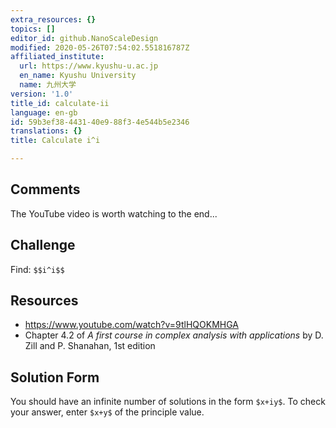 ```yaml
---
extra_resources: {}
topics: []
editor_id: github.NanoScaleDesign
modified: 2020-05-26T07:54:02.551816787Z
affiliated_institute:
  url: https://www.kyushu-u.ac.jp
  en_name: Kyushu University
  name: 九州大学
version: '1.0'
title_id: calculate-ii
language: en-gb
id: 59b3ef38-4431-40e9-88f3-4e544b5e2346
translations: {}
title: Calculate i^i

---
```


## Comments

The YouTube video is worth watching to the end...

## Challenge
Find: `$$i^i$$`

## Resources
- https://www.youtube.com/watch?v=9tlHQOKMHGA
- Chapter 4.2 of *A first course in complex analysis with applications* by D. Zill and P. Shanahan, 1st edition


## Solution Form
You should have an infinite number of solutions in the form `$x+iy$`.
To check your answer, enter `$x+y$` of the principle value.